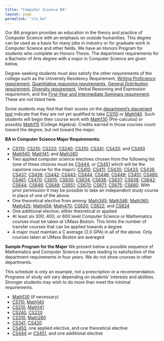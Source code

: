 ```yaml
---
title: "Computer Science BA"
layout: page
permalink: "/cs_ba"
---
```



Our BA program provides an education in the theory and practice of Computer Science with an emphasis on outside humanities. This degree can be used as a basis for many jobs in industry or for graduate work in Computer Science and other fields. We have an Honors Program for students who complete an Honors Thesis. The department requirements for a Bachelor of Arts degree with a major in Computer Science are given below.

Degree-seeking students must also satisfy the other requirements of the college such as the University Residency Requirement, [Writing Proficiency requirement](https://www.umb.edu/academics/vpass/undergraduate_studies/writing_proficiency), [Quantitative reasoning requirements](https://www.umb.edu/academics/vpass/undergraduate_studies/general_education_requirements/quantitative_reasoning), [General Distribution requirement](https://www.umb.edu/academics/vpass/undergraduate_studies/general_education_requirements/distribution_requirement), [Diversity requirement](https://www.umb.edu/academics/vpass/undergraduate_studies/general_education_requirements/diversity_requirement), Verbal Reasoning and Expression requirement, and the [First-Year and Intermediate Seminars requirement](https://www.umb.edu/academics/seas/undergraduate-studies/general-education-requirements/first-year-and-intermediate-seminars/). These are not listed here.

Some students may find that their scores on the [department’s placement test](https://www.umb.edu/science-mathematics/student-success-center/math-placement/) indicate that they are not yet qualified to take [CS110]({{site.baseurl}}/academics/courses/CS110) or [Math140](https://www.umb.edu/academics/course_catalog/course_info/ugrd_MATH_all_140). Such students will begin their course work with [Math130](https://www.umb.edu/academics/course_catalog/course_info/ugrd_MATH_all_130) (Pre-calculus) or possibly [Math115](https://www.umb.edu/academics/course_catalog/course_info/ugrd_MATH_all_115) (College Algebra). Credits earned in those courses count toward the degree, but not toward the major.

**BA in Computer Science Major Requirements:**

- [CS110]({{site.baseurl}}/academics/courses/CS110); [CS210]({{site.baseurl}}/academics/courses/CS210); [CS220]({{site.baseurl}}/academics/courses/CS220); [CS240]({{site.baseurl}}/academics/courses/CS240); [CS310]({{site.baseurl}}/academics/courses/CS310); [CS341]({{site.baseurl}}/academics/courses/CS341); [CS420]({{site.baseurl}}/academics/courses/CS420); and [CS450]({{site.baseurl}}/academics/courses/CS450)
- [Math140](https://www.umb.edu/academics/course_catalog/course_info/ugrd_MATH_all_140); [Math141](https://www.umb.edu/academics/course_catalog/course_info/ugrd_MATH_all_141); and [Math260](https://www.umb.edu/academics/course_catalog/course_info/ugrd_MATH_all_260)
- Two applied computer science electives chosen from the following list (one of these choices must be [CS444]({{site.baseurl}}/academics/courses/CS444); or [CS451]({{site.baseurl}}/academics/courses/CS451) which will be the capstone course for the major): [CS410]({{site.baseurl}}/academics/courses/CS410); [CS411]({{site.baseurl}}/academics/courses/CS411); [CS430]({{site.baseurl}}/academics/courses/CS430); [CS433]({{site.baseurl}}/academics/courses/CS433); [CS436]({{site.baseurl}}/academics/courses/CS436); [CS437]({{site.baseurl}}/academics/courses/CS437); [CS438]({{site.baseurl}}/academics/courses/CS438); [CS442]({{site.baseurl}}/academics/courses/CS442); [CS443]({{site.baseurl}}/academics/courses/CS443); [CS444]({{site.baseurl}}/academics/courses/CS444); [CS446]({{site.baseurl}}/academics/courses/CS446); [CS449]({{site.baseurl}}/academics/courses/CS449); [CS451]({{site.baseurl}}/academics/courses/CS451); [CS460]({{site.baseurl}}/academics/courses/CS460); [CS461]({{site.baseurl}}/academics/courses/CS461); [CS470]({{site.baseurl}}/academics/courses/CS470); [CS615]({{site.baseurl}}/academics/courses/CS615); [CS630]({{site.baseurl}}/academics/courses/CS630); [CS634]({{site.baseurl}}/academics/courses/CS634); [CS636]({{site.baseurl}}/academics/courses/CS636); [CS637]({{site.baseurl}}/academics/courses/CS637); [CS638]({{site.baseurl}}/academics/courses/CS638); [CS642]({{site.baseurl}}/academics/courses/CS642); [CS644]({{site.baseurl}}/academics/courses/CS644); [CS646]({{site.baseurl}}/academics/courses/CS646); [CS648]({{site.baseurl}}/academics/courses/CS648); [CS651]({{site.baseurl}}/academics/courses/CS651); [CS670]({{site.baseurl}}/academics/courses/CS670); [CS671]({{site.baseurl}}/academics/courses/CS671); [CS675]({{site.baseurl}}/academics/courses/CS675); [CS680]({{site.baseurl}}/academics/courses/CS680). With prior permission it may be possible to take an independent study course in place of one of the above.
- One theoretical elective from among: [Math345](https://www.umb.edu/academics/course_catalog/course_info/ugrd_MATH_all_345); [Math346](https://www.umb.edu/academics/course_catalog/course_info/ugrd_MATH_all_346); [Math360](https://www.umb.edu/academics/course_catalog/course_info/ugrd_MATH_all_360); [Math425](https://www.umb.edu/academics/course_catalog/course_info/ugrd_MATH_all_425); [Math458](https://www.umb.edu/academics/course_catalog/course_info/ugrd_MATH_all_458); [Math470](https://www.umb.edu/academics/course_catalog/course_info/ugrd_MATH_all_470); [CS620]({{site.baseurl}}/academics/courses/CS620); [CS622]({{site.baseurl}}/academics/courses/CS622); and [CS624](https://courses.umb.edu/course_catalog/course_info/grd_cs_all_624)
- One additional elective; either theoretical or applied
- At least six 300; 400; or 600 level Computer Science or Mathematics courses must be taken at UMass Boston. This limits the number of transfer courses that can be applied towards a degree
- A major must maintain a C average (2.0 GPA) in all of the above. Only courses taken at UMass Boston are averaged

**Sample Program for the Major**
We present below a possible sequence of Mathematics and Computer Science courses leading to satisfaction of the department requirements in four years. We do not show courses in other departments.

This schedule is only an example, not a prescription or a recommendation. Programs of study will vary depending on students’ interests and abilities. Stronger students may wish to do more than meet the minimal requirements.

- [Math130](https://www.umb.edu/academics/course_catalog/course_info/ugrd_MATH_all_130) (if necessary)
- [CS110]({{site.baseurl}}/academics/courses/CS110), [Math140](https://www.umb.edu/academics/course_catalog/course_info/ugrd_MATH_all_140)
- [CS210]({{site.baseurl}}/academics/courses/CS210), [Math141](https://www.umb.edu/academics/course_catalog/course_info/ugrd_MATH_all_141)
- [CS240]({{site.baseurl}}/academics/courses/CS240), [CS220]({{site.baseurl}}/academics/courses/CS220)
- [CS310]({{site.baseurl}}/academics/courses/CS310), [Math260](https://www.umb.edu/academics/course_catalog/course_info/ugrd_MATH_all_260)
- [CS341]({{site.baseurl}}/academics/courses/CS341), [CS420]({{site.baseurl}}/academics/courses/CS420)
- [CS450]({{site.baseurl}}/academics/courses/CS450), one applied elective, and one theoretical elective
- [CS444]({{site.baseurl}}/academics/courses/CS444) or [CS451]({{site.baseurl}}/academics/courses/CS451), and one additional elective
